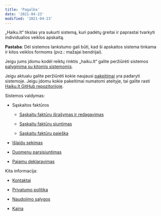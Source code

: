 ```yaml
---
title: 'Pagalba'
date: '2021-04-23'
modified: '2021-04-23'
---
```


„Haiku.lt“ tikslas yra sukurti sistemą, kuri padėtų greitai ir
paprastai tvarkyti individualios veiklos apskaitą.

**Pastaba**: Dėl sistemos lankstumo gali būti, kad ši apskaitos
sistema tinkama ir kitos veiklos formoms (pvz.: mažajai
bendrijai).

Jeigu jums įdomu kodėl reiktų rinktis „haiku.lt“ galite peržiūrėti
sistemos [palyginimą su kitomis
sistemomis](/straipsniai/palyginimas).

Jeigu aktualu galite peržiūrėti kokie naujausi
[pakeitimai](/straipsniai/pakeitimai) yra padaryti sistemoje.
Jeigu įdomu kokie pakeitimai numatomi ateityje, tai galite rasti
[Haiku.lt GitHub
repozitorijoje](https://github.com/daliusd/apskaita/issues).

Sistemos valdymas:

* Sąskaitos faktūros

  * [Sąskaitų faktūrų išrašymas ir
    redagavimas](/straipsniai/saskaitos-fakturos)

  * [Sąskaitų faktūrų siuntimas](/straipsniai/saskaitu-fakturu-siuntimas)

  * [Sąskaitų faktūrų
    paieška](/straipsniai/saskaitu-fakturu-paieska)

* [Išlaidų sekimas](/straipsniai/islaidu-sekimas)

* [Duomenų parsisiuntimas](/straipsniai/duomenu-parsisiuntimas)

* [Pajamų deklaravimas](/straipsniai/deklaravimas)

Kita informacija:

* [Kontaktai](/kontaktai)

* [Privatumo politika](/privatumas)

* [Naudojimo sąlygos](/naudojimas)

* [Kaina](/kaina)
